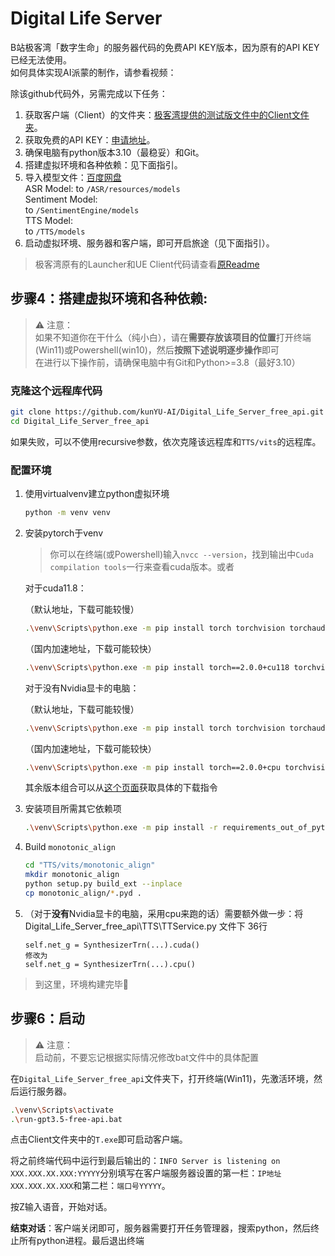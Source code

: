 # Digital Life Server
B站极客湾「数字生命」的服务器代码的免费API KEY版本，因为原有的API KEY已经无法使用。  
如何具体实现AI派蒙的制作，请参看视频：[]()

除该github代码外，另需完成以下任务：
1. 获取客户端（Client）的文件夹：[极客湾提供的测试版文件中的Client文件夹](https://www.123pan.com/s/MjA7Vv-m82i.html)。
2. 获取免费的API KEY：[申请地址](https://github.com/chatanywhere/GPT_API_free)。
3. 确保电脑有python版本3.10（最稳妥）和Git。
4. 搭建虚拟环境和各种依赖：见下面指引。
5. 导入模型文件：[百度网盘](https://pan.baidu.com/s/1EnHDPADNdhDl71x_DHeElg?pwd=75gr)  
   ASR Model:
   to `/ASR/resources/models`  
   Sentiment Model:  
   to `/SentimentEngine/models`  
   TTS Model:  
   to `/TTS/models`
6. 启动虚拟环境、服务器和客户端，即可开启旅途（见下面指引）。

> 极客湾原有的Launcher和UE Client代码请查看[原Readme](https://github.com/zixiiu/Digital_Life_Server)
 
## 步骤4：搭建虚拟环境和各种依赖:
> ⚠ 注意：  
> 如果不知道你在干什么（纯小白），请在**需要存放该项目的位置**打开终端(Win11)或Powershell(win10)，然后**按照下述说明逐步操作**即可  
> 在进行以下操作前，请确保电脑中有Git和Python>=3.8（最好3.10）

### 克隆这个远程库代码
```bash
git clone https://github.com/kunYU-AI/Digital_Life_Server_free_api.git --recursive
cd Digital_Life_Server_free_api
```
如果失败，可以不使用recursive参数，依次克隆该远程库和`TTS/vits`的远程库。

### 配置环境
1. 使用virtualvenv建立python虚拟环境
   ```bash
   python -m venv venv
   ```
2. 安装pytorch于venv

   > 你可以在终端(或Powershell)输入`nvcc --version`，找到输出中`Cuda compilation tools`一行来查看cuda版本。或者

   对于cuda11.8： 

   （默认地址，下载可能较慢）
   ```bash
   .\venv\Scripts\python.exe -m pip install torch torchvision torchaudio --index-url https://download.pytorch.org/whl/cu118
   ```
   （国内加速地址，下载可能较快）
   ```bash
   .\venv\Scripts\python.exe -m pip install torch==2.0.0+cu118 torchvision torchaudio -f https://mirror.sjtu.edu.cn/pytorch-wheels/torch_stable.html
   ```

   对于没有Nvidia显卡的电脑：

   （默认地址，下载可能较慢）
   ```bash
   .\venv\Scripts\python.exe -m pip install torch torchvision torchaudio
   ```
   （国内加速地址，下载可能较快）
   ```bash
   .\venv\Scripts\python.exe -m pip install torch==2.0.0+cpu torchvision torchaudio -f https://mirror.sjtu.edu.cn/pytorch-wheels/torch_stable.html

   ```
   其余版本组合可以从[这个页面](https://pytorch.org/get-started/locally)获取具体的下载指令  
3. 安装项目所需其它依赖项
   ```bash
   .\venv\Scripts\python.exe -m pip install -r requirements_out_of_pytorch.txt -i https://pypi.tuna.tsinghua.edu.cn/simple
   ```
4. Build `monotonic_align`
   ```bash
   cd "TTS/vits/monotonic_align"
   mkdir monotonic_align
   python setup.py build_ext --inplace
   cp monotonic_align/*.pyd .
   ```
5. （对于**没有**Nvidia显卡的电脑，采用cpu来跑的话）需要额外做一步：将Digital_Life_Server_free_api\TTS\TTService.py 文件下 36行

   ```
   self.net_g = SynthesizerTrn(...).cuda()
   修改为
   self.net_g = SynthesizerTrn(...).cpu()
   ```
> 到这里，环境构建完毕🥰

## 步骤6：启动
> ⚠ 注意：  
> 启动前，不要忘记根据实际情况修改bat文件中的具体配置

在`Digital_Life_Server_free_api`文件夹下，打开终端(Win11)，先激活环境，然后运行服务器。
```bash
.\venv\Scripts\activate
.\run-gpt3.5-free-api.bat
```

点击Client文件夹中的`T.exe`即可启动客户端。

将之前终端代码中运行到最后输出的：`INFO Server is listening on XXX.XXX.XX.XXX:YYYYY`分别填写在客户端服务器设置的第一栏：`IP地址XXX.XXX.XX.XXX`和第二栏：`端口号YYYYY`。

按Z输入语音，开始对话。

**结束对话**：客户端关闭即可，服务器需要打开任务管理器，搜索python，然后终止所有python进程。最后退出终端
